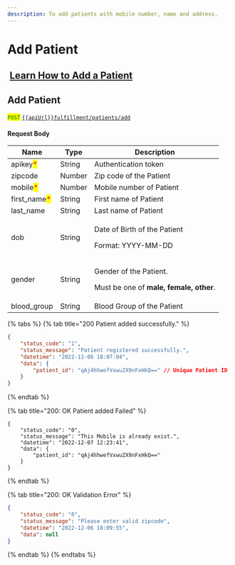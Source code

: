 ```yaml
---
description: To add patients with mobile number, name and address.
---
```


# Add Patient



## <img src="https://static.vecteezy.com/system/resources/thumbnails/018/930/572/small/youtube-logo-youtube-icon-transparent-free-png.png" alt="" data-size="line"> [Learn How to Add a Patient](https://youtu.be/voc4bcyhZ_8?si=Nf_SpvsQX9vVo26v)

## Add Patient &#x20;

<mark style="color:green;">`POST`</mark> [`{{apiUrl}}fulfillment/patients/add`](https://dev-api.evitalrx.in/v1/fulfillment/patients/add)

#### Request Body

| Name                                          | Type   | Description                                                                              |
| --------------------------------------------- | ------ | ---------------------------------------------------------------------------------------- |
| apikey<mark style="color:red;">\*</mark>      | String | Authentication token                                                                     |
| zipcode                                       | Number | Zip code of the Patient                                                                  |
| mobile<mark style="color:red;">\*</mark>      | Number | Mobile number of Patient                                                                 |
| first\_name<mark style="color:red;">\*</mark> | String | First name of Patient                                                                    |
| last\_name                                    | String | Last name of Patient                                                                     |
| dob                                           | String | <p>Date of Birth of the Patient</p><p>Format: YYYY-MM-DD</p>                             |
| gender                                        | String | <p>Gender of the Patient.</p><p>Must be one of <strong>male, female, other</strong>.</p> |
| blood\_group                                  | String | Blood Group of the Patient                                                               |

{% tabs %}
{% tab title="200 Patient added successfully." %}
```json
{
    "status_code": "1",
    "status_message": "Patient registered successfully.",
    "datetime": "2022-12-06 18:07:04",
    "data": {
        "patient_id": "qAj4hhwefVxwuZX9nFxHkQ==" // Unique Patient ID
    }
}
```
{% endtab %}

{% tab title="200: OK Patient added Failed" %}
```
{
    "status_code": "0",
    "status_message": "This Mobile is already exist.",
    "datetime": "2022-12-07 12:23:41",
    "data": {
        "patient_id": "qAj4hhwefVxwuZX9nFxHkQ=="
    }
}
```
{% endtab %}

{% tab title="200: OK Validation Error" %}
```json
{
    "status_code": "0",
    "status_message": "Please enter valid zipcode",
    "datetime": "2022-12-06 18:09:55",
    "data": null
}
```
{% endtab %}
{% endtabs %}

